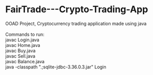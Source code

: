 # FairTrade---Crypto-Trading-App
OOAD Project, Cryptocurrency trading application made using java
<br />
<br />
Commands to run: <br />
javac Login.java <br />
javac Home.java <br />
javac Buy.java <br />
javac Sell.java <br />
javac Balance.java <br />
java -classpath ".;sqlite-jdbc-3.36.0.3.jar" Login <br />
